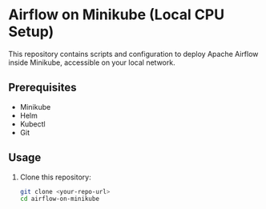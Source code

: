 # Airflow on Minikube (Local CPU Setup)

This repository contains scripts and configuration to deploy Apache Airflow inside Minikube, accessible on your local network.

## Prerequisites

- Minikube
- Helm
- Kubectl
- Git

## Usage

1. Clone this repository:
   ```bash
   git clone <your-repo-url>
   cd airflow-on-minikube
